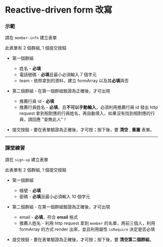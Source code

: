 # Reactive-driven form 改寫
### 示範
請在 `member-info` 建立表單

此表單有 2 個群組, 1 個提交按鈕

- 第一個群組
  - 姓名 - **必填**
  - 電話號碼 - **必填**且最小必須輸入 7 個字元
  - team - 依照拿到的資料，建立 formArray 以及其**必填**與否

- 第二個群組 - 在第一個群組驗證為正確後，才可出現
  - 推薦行員 id - **必填**
  - 推薦行員姓名 - **必填**，且**不可以手動輸入**，必須利用推薦行員 id 發出 http request 拿到相對應的行員姓名，再自動填入，如果沒有找到相對應的行員，請回應 "查無此人"！

- 提交按鈕 - 要在表單驗證為正確後，才可按；按下後，要 **清空** , **重置** 表單。

---

### 課堂練習
請在 `sign-up` 建立表單

此表單有 2 個群組, 1 個提交按鈕

- 第一個群組
  - 帳號 - **必填**
  - 密碼 - **必填**且最小必須輸入 10 個字元

- 第二個群組 - 在第一個群組驗證為正確後，才可出現

  - email - **必填**，符合 **email** 格式
  - 推薦人姓名 - 利用 http request 拿到 `member` 的名單，將前三個人，利用 formArray 的方式 render 出來，並且利用屬性 `isRequire` 決定是否必填

- 提交按鈕 - 要在表單驗證為正確後，才可按；按下後，要 **清空第二個群組**。
